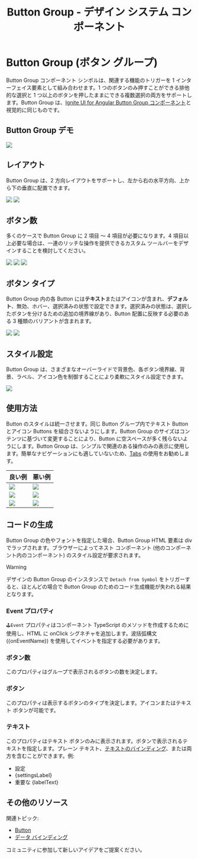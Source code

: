 ﻿---
title: Button Group - デザイン システム コンポーネント
_description: Button Group コンポーネント シンボルは、同じコンセプトに属しているシンプルな操作を表すために使用します。
_keywords: デザイン システム, Sketch, Ignite UI for Angular, コンポーネント, UI ライブラリ, ウィジェット
_language: ja
---

# Button Group (ボタン グループ)

Button Group コンポーネント シンボルは、関連する機能のトリガーを 1 インターフェイス要素として組み合わせます。1 つのボタンのみ押すことができる排他的な選択と 1 つ以上のボタンを押したままにできる複数選択の両方をサポートします。Button Group は、[Ignite UI for Angular Button Group コンポーネント](https://jp.infragistics.com/products/ignite-ui-angular/angular/components/buttongroup.html)と視覚的に同じものです。

## Button Group デモ

<img class="responsive-img" src="../images/button-group_demo.png" srcset="../images/button-group_demo@2x.png 2x" />

## レイアウト

Button Group は、2 方向レイアウトをサポートし、左から右の水平方向、上から下の垂直に配置できます。

<img class="responsive-img" src="../images/button-group_horizontal.png" srcset="../images/button-group_horizontal@2x.png 2x" />
<img class="responsive-img" src="../images/button-group_vertical.png" srcset="../images/button-group_vertical@2x.png 2x" />

## ボタン数

多くのケースで Button Group に 2 項目 ～ 4 項目が必要になります。4 項目以上必要な場合は、一連のリッチな操作を提供できるカスタム ツールバーをデザインすることを検討してください。

<img class="responsive-img" src="../images/button-group_items2.png" srcset="../images/button-group_items2@2x.png 2x" />
<img class="responsive-img" src="../images/button-group_items3.png" srcset="../images/button-group_items3@2x.png 2x" />
<img class="responsive-img" src="../images/button-group_items4.png" srcset="../images/button-group_items4@2x.png 2x" />

## ボタン タイプ

Button Group 内の各 Button には**テキスト**またはアイコンが含まれ、**デフォルト**、無効、ホバー、選択済みの状態で設定できます。選択済みの状態は、選択したボタンを分けるための追加の境界線があり、Button 配置に反映する必要のある 3 種類のバリアントが含まれます。

<img class="responsive-img" src="../images/button-group_text.png" srcset="../images/button-group_text@2x.png 2x" />
<img class="responsive-img" src="../images/button-group_icons.png" srcset="../images/button-group_icons@2x.png 2x" />

## スタイル設定

Button Group は、さまざまなオーバーライドで背景色、各ボタン境界線、背景、ラベル、アイコン色を制御することにより柔軟にスタイル設定できます。

<img class="responsive-img" src="../images/button-group_styling.png" srcset="../images/button-group_styling@2x.png 2x" />

## 使用方法

Button のスタイルは統一させます。同じ Button グループ内でテキスト Button とアイコン Buttons を組合さないようにします。Button Group のサイズはコンテンツに基づいて変更することにより、Button に空スペースが多く残らないようにします。Button Group は、シンプルで関連のある操作のみの表示に使用します。簡単なナビゲーションにも適していないため、[Tabs](tabs.md) の使用をお勧めします。 

| 良い例                                  | 悪い例                                 |
| ----------------------------------- | ------------------------------------- |
| <img class="responsive-img" src="../images/button-group_do1.png" srcset="../images/button-group_do1@2x.png 2x" /> | <img class="responsive-img" src="../images/button-group_dont1.png" srcset="../images/button-group_dont1@2x.png 2x" /> |
| <img class="responsive-img" src="../images/button-group_do2.png" srcset="../images/button-group_do2@2x.png 2x" /> | <img class="responsive-img" src="../images/button-group_dont2.png" srcset="../images/button-group_dont2@2x.png 2x" /> |
| <img class="responsive-img" src="../images/button-group_do3.png" srcset="../images/button-group_do3@2x.png 2x" /> | <img class="responsive-img" src="../images/button-group_dont3.png" srcset="../images/button-group_dont3@2x.png 2x" /> |

## コードの生成

Button Group の色やフォントを指定した場合、Button Group HTML 要素は div でラップされます。ブラウザーによってネスト コンポーネント (他のコンポーネント内のコンポーネント) のスタイル設定が要求されます。

> [!WARNING]
> デザインの Button Group のインスタンスで `Detach from Symbol` をトリガーすると、ほとんどの場合で Button Group のためのコード生成機能が失われる結果となります。

### Event プロパティ

`🕹️Event` プロパティはコンポーネント TypeScript のメソッドを作成するために使用し、HTML に onClick シグネチャを追加します。波括弧構文 ({onEventName}) を使用してイベントを指定する必要があります。

### ボタン数

このプロパティはグループで表示されるボタンの数を決定します。

### ボタン

このプロパティは表示するボタンのタイプを決定します。アイコンまたはテキスト ボタンが可能です。

### テキスト 

このプロパティはテキスト ボタンのみに表示されます。ボタンで表示されるテキストを指定します。プレーン テキスト、[テキストのバインディング](../codegen/data-binding.md)、または両方を含むことができます。例:

* 設定
* {settingsLabel}
* 重要な {labelText}

## その他のリソース

関連トピック:

- [Button](button.md)
- [データ バインディング](../codegen/data-binding.md)
  <div class="divider--half"></div>

コミュニティに参加して新しいアイデアをご提案ください。


